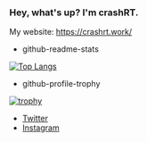 ### Hey, what's up? I'm crashRT.

My website: https://crashrt.work/

- github-readme-stats

[![Top Langs](https://github-readme-stats.vercel.app/api/top-langs/?username=crashRT&layout=compact&theme=onedark)](https://github.com/anuraghazra/github-readme-stats)

-  github-profile-trophy

[![trophy](https://github-profile-trophy.vercel.app/?username=crashRT&theme=onedark)](https://github.com/ryo-ma/github-profile-trophy)

- [Twitter](https://twitter.com/crashRT_doyo)
- [Instagram](https://www.instagram.com/crashrt1121/)

<!--
**crashRT/crashRT** is a ✨ _special_ ✨ repository because its `README.md` (this file) appears on your GitHub profile.

Here are some ideas to get you started:

- 🔭 I’m currently working on ...
- 🌱 I’m currently learning ...
- 👯 I’m looking to collaborate on ...
- 🤔 I’m looking for help with ...
- 💬 Ask me about ...
- 📫 How to reach me: ...
- 😄 Pronouns: ...
- ⚡ Fun fact: ...
-->
